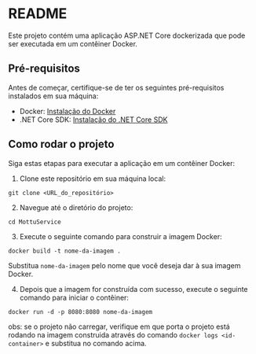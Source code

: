 # README

Este projeto contém uma aplicação ASP.NET Core dockerizada que pode ser executada em um contêiner Docker.

## Pré-requisitos

Antes de começar, certifique-se de ter os seguintes pré-requisitos instalados em sua máquina:

- Docker: [Instalação do Docker](https://docs.docker.com/get-docker/)
- .NET Core SDK: [Instalação do .NET Core SDK](https://dotnet.microsoft.com/download)

## Como rodar o projeto

Siga estas etapas para executar a aplicação em um contêiner Docker:

1. Clone este repositório em sua máquina local:

```
git clone <URL_do_repositório>

```

2. Navegue até o diretório do projeto:

```
cd MottuService
```


3. Execute o seguinte comando para construir a imagem Docker:

```
docker build -t nome-da-imagem .

```
Substitua `nome-da-imagem` pelo nome que você deseja dar à sua imagem Docker.

4. Depois que a imagem for construída com sucesso, execute o seguinte comando para iniciar o contêiner:
```
docker run -d -p 8080:8080 nome-da-imagem
```
obs: se o projeto não carregar, verifique em que porta o projeto está rodando na imagem construida através do comando `docker logs <id-container>` e substitua no comando acima.



